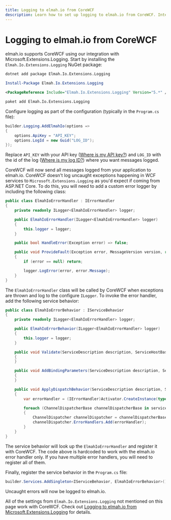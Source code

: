 ```yaml
---
title: Logging to elmah.io from CoreWCF
description: Learn how to set up logging to elmah.io from CoreWCF. Integrating cloud-logging from CoreWCF is easy with the Microsoft.Extensions.Logging integration.
---
```


# Logging to elmah.io from CoreWCF

elmah.io supports CoreWCF using our integration with Microsoft.Extensions.Logging. Start by installing the `Elmah.Io.Extensions.Logging` NuGet package:

```cmd fct_label=".NET CLI"
dotnet add package Elmah.Io.Extensions.Logging
```
```powershell fct_label="Package Manager"
Install-Package Elmah.Io.Extensions.Logging
```
```xml fct_label="PackageReference"
<PackageReference Include="Elmah.Io.Extensions.Logging" Version="5.*" />
```
```xml fct_label="Paket CLI"
paket add Elmah.Io.Extensions.Logging
```

Configure logging as part of the configuration (typically in the `Program.cs` file):

```csharp
builder.Logging.AddElmahIo(options =>
{
    options.ApiKey = "API_KEY";
    options.LogId = new Guid("LOG_ID");
});
```

Replace `API_KEY` with your API key ([Where is my API key?](where-is-my-api-key.md)) and `LOG_ID` with the id of the log ([Where is my log ID?](where-is-my-log-id.md)) where you want messages logged.

CoreWCF will now send all messages logged from your application to elmah.io. CoreWCF doesn't log uncaught exceptions happening in WCF services to `Microsoft.Extensions.Logging` as you'd expect if coming from ASP.NET Core. To do this, you will need to add a custom error logger by including the following class:

```csharp
public class ElmahIoErrorHandler : IErrorHandler
{
    private readonly ILogger<ElmahIoErrorHandler> logger;

    public ElmahIoErrorHandler(ILogger<ElmahIoErrorHandler> logger)
    {
        this.logger = logger;
    }

    public bool HandleError(Exception error) => false;

    public void ProvideFault(Exception error, MessageVersion version, ref Message fault)
    {
        if (error == null) return;

        logger.LogError(error, error.Message);
    }
}
```

The `ElmahIoErrorHandler` class will be called by CoreWCF when exceptions are thrown and log to the configure `ILogger`. To invoke the error handler, add the following service behavior:

```csharp
public class ElmahIoErrorBehavior : IServiceBehavior
{
    private readonly ILogger<ElmahIoErrorHandler> logger;

    public ElmahIoErrorBehavior(ILogger<ElmahIoErrorHandler> logger)
    {
        this.logger = logger;
    }

    public void Validate(ServiceDescription description, ServiceHostBase serviceHostBase)
    {
    }

    public void AddBindingParameters(ServiceDescription description, ServiceHostBase serviceHostBase, System.Collections.ObjectModel.Collection<ServiceEndpoint> endpoints, BindingParameterCollection parameters)
    {
    }

    public void ApplyDispatchBehavior(ServiceDescription description, ServiceHostBase serviceHostBase)
    {
        var errorHandler = (IErrorHandler)Activator.CreateInstance(typeof(ElmahIoErrorHandler), logger);

        foreach (ChannelDispatcherBase channelDispatcherBase in serviceHostBase.ChannelDispatchers)
        {
            ChannelDispatcher channelDispatcher = channelDispatcherBase as ChannelDispatcher;
            channelDispatcher.ErrorHandlers.Add(errorHandler);
        }
    }
}
```

The service behavior will look up the `ElmahIoErrorHandler` and register it with CoreWCF. The code above is hardcoded to work with the elmah.io error handler only. If you have multiple error handlers, you will need to register all of them.

Finally, register the service behavior in the `Program.cs` file:

```csharp
builder.Services.AddSingleton<IServiceBehavior, ElmahIoErrorBehavior>();
```

Uncaught errors will now be logged to elmah.io.

All of the settings from `Elmah.Io.Extensions.Logging` not mentioned on this page work with CoreWCF. Check out [Logging to elmah.io from Microsoft.Extensions.Logging](logging-to-elmah-io-from-microsoft-extensions-logging.md) for details.